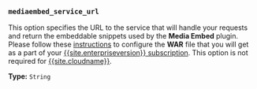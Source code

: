 ### `mediaembed_service_url`

This option specifies the URL to the service that will handle your requests and return the embeddable snippets used by the **Media Embed** plugin. Please follow these [instructions]({{site.baseurl}}/how-to-guides/premium-server-side-guide/) to configure the **WAR** file that you will get as a part of your [{{site.enterpriseversion}} subscription]({{site.pricingpage}}).
This option is not required for [{{site.cloudname}}]({{site.baseurl}}/cloud-deployment-guide/editor-and-features/).

**Type:** `String`
